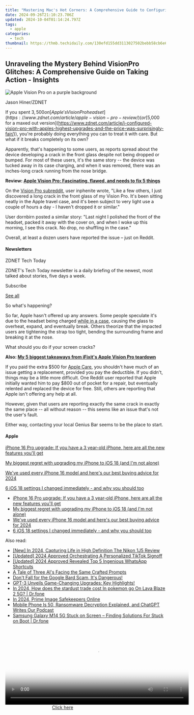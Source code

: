 ```yaml
---
title: "Mastering Mac's Hot Corners: A Comprehensive Guide to Configuring and Utilizing Them Effectively - Learn Why They Boost Productivity!"
date: 2024-09-26T21:10:23.706Z
updated: 2024-10-04T01:14:24.797Z
tags:
  - apple
categories:
  - tech
thumbnail: https://thmb.techidaily.com/130efd155dd3113027502bebb58cb6e6e0e86e94cc569dcea85fd93839ec481a.jpg
---
```


## Unraveling the Mystery Behind VisionPro Glitches: A Comprehensive Guide on Taking Action - Insights

![Apple Vision Pro on a purple background](https://www.zdnet.com/a/img/resize/1383525ffc47b08d122e3fb790f483b0969add54/2024/02/06/bf18e15f-11b9-40cd-955b-efbcbd89ecd2/vision-pro-purple-background.jpg?auto=webp&width=1280)

Jason Hiner/ZDNET

If you spent $3,500 on [Apple's Vision Pro headset](https://www.zdnet.com/article/apple-vision-pro-review/) (or [$5,000 for a maxed out version](https://www.zdnet.com/article/i-configured-vision-pro-with-apples-highest-upgrades-and-the-price-was-surprisingly-fair/)), you're probably doing everything you can to treat it with care. But what if it breaks completely on its own?

Apparently, that's happening to some users, as reports spread about the device developing a crack in the front glass despite not being dropped or bumped. For most of these users, it's the same story -- the device was tucked away in its case charging, and when it was removed, there was an inches-long crack running from the nose bridge.

**Review: [Apple Vision Pro: Fascinating, flawed, and needs to fix 5 things](https://www.zdnet.com/article/apple-vision-pro-review/)**

On the [Vision Pro subreddit](https://www.reddit.com/r/VisionPro/), user inphenite wrote, "Like a few others, I just discovered a long crack in the front glass of my Vision Pro. It's been sitting neatly in the Apple travel case, and it's been subject to very light use a couple of hours a day - I haven't dropped it or similar."

User dornbirn posted a similar story: "Last night I polished the front of the headset, packed it away with the cover on, and when I woke up this morning, I see this crack. No drop, no shuffling in the case."

Overall, at least a dozen users have reported the issue – just on Reddit.

#### Newsletters

ZDNET Tech Today

ZDNET's Tech Today newsletter is a daily briefing of the newest, most talked about stories, five days a week.

 Subscribe

[See all](https://www.zdnet.com/newsletters/)

So what's happening? 

So far, Apple hasn't offered up any answers. Some people speculate it's due to the headset being charged [while in a case](https://www.zdnet.com/article/i-found-a-vision-pro-travel-case-thats-cheaper-and-somehow-better-than-apples/), causing the glass to overheat, expand, and eventually break. Others theorize that the impacted users are tightening the strap too tight, bending the surrounding frame and breaking it at the nose. 

What should you do if your screen cracks? 

**Also: [My 5 biggest takeaways from iFixit's Apple Vision Pro teardown](https://www.zdnet.com/article/my-5-biggest-takeaways-from-ifixits-apple-vision-pro-teardown/)**

If you paid the extra $500 for [Apple Care](https://www.zdnet.com/article/how-to-get-the-best-out-of-an-apple-genius-and-applecare-warranty-and-save-money/), you shouldn't have much of an issue getting a replacement, provided you pay the deductible. If you didn't, things may be a little more difficult. One Reddit user reported that Apple initially wanted him to pay $800 out of pocket for a repair, but eventually relented and replaced the device for free. Still, others are reporting that Apple isn't offering any help at all.

However, given that users are reporting exactly the same crack in exactly the same place -- all without reason -- this seems like an issue that's not the user's fault.

Either way, contacting your local Genius Bar seems to be the place to start. 

#### Apple

[iPhone 16 Pro upgrade: If you have a 3 year-old iPhone, here are all the new features you'll get](https://www.zdnet.com/article/iphone-16-pro-and-pro-max-hands-on/ "iPhone 16 Pro upgrade: If you have a 3 year-old iPhone, here are all the new features you'll get")

[My biggest regret with upgrading my iPhone to iOS 18 (and I'm not alone)](https://www.zdnet.com/article/my-biggest-regret-with-upgrading-my-iphone-to-ios-18-and-im-not-alone/ "My biggest regret with upgrading my iPhone to iOS 18 (and I'm not alone)")

[We've used every iPhone 16 model and here's our best buying advice for 2024](https://www.zdnet.com/article/iphone-16-pro-max-buying-advice-2024/ "We've used every iPhone 16 model and here's our best buying advice for 2024")

[6 iOS 18 settings I changed immediately - and why you should too](https://www.zdnet.com/article/6-ios-18-settings-i-changed-immediately-and-why-you-should-too/ "6 iOS 18 settings I changed immediately - and why you should too")

* [iPhone 16 Pro upgrade: If you have a 3 year-old iPhone, here are all the new features you'll get](https://www.zdnet.com/article/iphone-16-pro-and-pro-max-hands-on/ "iPhone 16 Pro upgrade: If you have a 3 year-old iPhone, here are all the new features you'll get")
* [My biggest regret with upgrading my iPhone to iOS 18 (and I'm not alone)](https://www.zdnet.com/article/my-biggest-regret-with-upgrading-my-iphone-to-ios-18-and-im-not-alone/ "My biggest regret with upgrading my iPhone to iOS 18 (and I'm not alone)")
* [We've used every iPhone 16 model and here's our best buying advice for 2024](https://www.zdnet.com/article/iphone-16-pro-max-buying-advice-2024/ "We've used every iPhone 16 model and here's our best buying advice for 2024")
* [6 iOS 18 settings I changed immediately - and why you should too](https://www.zdnet.com/article/6-ios-18-settings-i-changed-immediately-and-why-you-should-too/ "6 iOS 18 settings I changed immediately - and why you should too")

<ins class="adsbygoogle"
     style="display:block"
     data-ad-format="autorelaxed"
     data-ad-client="ca-pub-7571918770474297"
     data-ad-slot="1223367746"></ins>

<ins class="adsbygoogle"
     style="display:block"
     data-ad-client="ca-pub-7571918770474297"
     data-ad-slot="8358498916"
     data-ad-format="auto"
     data-full-width-responsive="true"></ins>

<span class="atpl-alsoreadstyle">Also read:</span>
<div><ul>
<li><a href="https://fox-glue.techidaily.com/new-in-2024-capturing-life-in-high-definition-the-nikon-1j5-review/"><u>[New] In 2024, Capturing Life in High Definition The Nikon 1J5 Review</u></a></li>
<li><a href="https://tiktok-video-recordings.techidaily.com/updated-2024-approved-orchestrating-a-personalized-tiktok-signoff/"><u>[Updated] 2024 Approved Orchestrating A Personalized TikTok Signoff</u></a></li>
<li><a href="https://fox-cloud.techidaily.com/updated-2024-approved-revealed-top-5-ingenious-whatsapp-shortcuts/"><u>[Updated] 2024 Approved Revealed Top 5 Ingenious WhatsApp Shortcuts</u></a></li>
<li><a href="https://tech-savvy.techidaily.com/a-tale-of-three-ais-facing-the-same-crafted-prompts/"><u>A Tale of Three AI's Facing the Same Crafted Prompts</u></a></li>
<li><a href="https://tech-savvy.techidaily.com/1721373899048-dont-fall-for-the-google-bard-scam-its-dangerous/"><u>Don't Fall for the Google Bard Scam, It's Dangerous!</u></a></li>
<li><a href="https://tech-savvy.techidaily.com/1721430217196-gpt-3-unveils-game-changing-upgrades-key-highlights/"><u>GPT-3 Unveils Game-Changing Upgrades: Key Highlights!</u></a></li>
<li><a href="https://android-pokemon-go.techidaily.com/in-2024-how-does-the-stardust-trade-cost-in-pokemon-go-on-lava-blaze-2-5g-drfone-by-drfone-virtual-android/"><u>In 2024, How does the stardust trade cost In pokemon go On Lava Blaze 2 5G? | Dr.fone</u></a></li>
<li><a href="https://extra-guidance.techidaily.com/in-2024-prime-image-safekeepers-online/"><u>In 2024, Prime Image Safekeepers Online</u></a></li>
<li><a href="https://tech-savvy.techidaily.com/1721370727220-mobile-phone-is-50-ransomware-decryption-explained-and-chatgpt-writes-our-podcast/"><u>Mobile Phone Is 50, Ransomware Decryption Explained, and ChatGPT Writes Our Podcast</u></a></li>
<li><a href="https://fix-guide.techidaily.com/samsung-galaxy-m14-5g-stuck-on-screen-finding-solutions-for-stuck-on-boot-drfone-by-drfone-fix-android-problems-fix-android-problems/"><u>Samsung Galaxy M14 5G Stuck on Screen – Finding Solutions For Stuck on Boot | Dr.fone</u></a></li>
</ul></div>

<!-- affiliate ads begin -->
<span id="1983474">
					<video width="576" height="240" style="cursor:pointer"
           poster="//a.impactradius-go.com/display-clicktoplayimage/1983474.png"
           onclick="if(!this.playClicked){this.play();this.setAttribute('controls',true);this.playClicked=true;}">
	   <source src="//a.impactradius-go.com/display-ad/22993-1983474">
	   <img src="//a.impactradius-go.com/display-clicktoplayimage/1983474.png" style="border: none; height: 100%; width: 100%; object-fit: contain">
	</video>
	<div style="width:360px;text-align:center"><a href="javascript:window.open(decodeURIComponent('https%3A%2F%2Fhomestyler.sjv.io%2Fc%2F5597632%2F1983474%2F22993'), '_blank');void(0);">Click here</a></div>
</span>
<img height="0" width="0" src="https://imp.pxf.io/i/5597632/1983474/22993" style="position:absolute;visibility:hidden;" border="0" />
<!-- affiliate ads end -->

